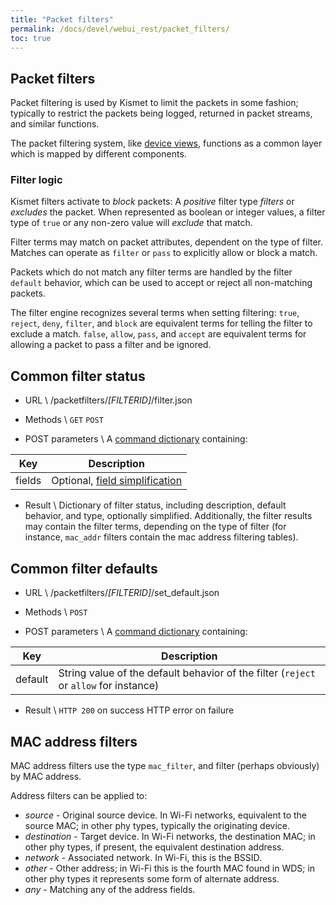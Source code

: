 ```yaml
---
title: "Packet filters"
permalink: /docs/devel/webui_rest/packet_filters/
toc: true
---
```


## Packet filters
Packet filtering is used by Kismet to limit the packets in some fashion; typically to restrict the packets being logged, returned in packet streams, and similar functions.

The packet filtering system, like [device views](/docs/devel/webui_rest/device_views), functions as a common layer which is mapped by different components.

### Filter logic

Kismet filters activate to *block* packets:  A *positive* filter type *filters* or *excludes* the packet.  When represented as boolean or integer values, a filter type of `true` or any non-zero value will *exclude* that match.

Filter terms may match on packet attributes, dependent on the type of filter.  Matches can operate as `filter` or `pass` to explicitly allow or block a match.

Packets which do not match any filter terms are handled by the filter `default` behavior, which can be used to accept or reject all non-matching packets.

The filter engine recognizes several terms when setting filtering:  `true`, `reject`, `deny`, `filter`, and `block` are equivalent terms for telling the filter to exclude a match.  `false`, `allow`, `pass`, and `accept` are equivalent terms for allowing a packet to pass a filter and be ignored.


## Common filter status
* URL \\
        /packetfilters/*[FILTERID]*/filter.json

* Methods \\
`GET` `POST`

* POST parameters \\
A [command dictionary](/docs/devel/webui_rest/commands/) containing:

| Key | Description |
| --- | ----------- |
| fields  | Optional, [field simplification](/docs/devel/webui_rest/commands/#field-specifications) |

* Result \\
Dictionary of filter status, including description, default behavior, and type, optionally simplified.  Additionally, the filter results may contain the filter terms, depending on the type of filter (for instance, `mac_addr` filters contain the mac address filtering tables).

## Common filter defaults
* URL \\
        /packetfilters/*[FILTERID]*/set_default.json

* Methods \\
        `POST`

* POST parameters \\
A [command dictionary](/docs/devel/webui_rest/commands/) containing:

| Key | Description |
| --- | ----------- |
| default  | String value of the default behavior of the filter (`reject` or `allow` for instance) |

* Result \\
        `HTTP 200` on success
        HTTP error on failure

## MAC address filters
MAC address filters use the type `mac_filter`, and filter (perhaps obviously) by MAC address.

Address filters can be applied to:
* *source* - Original source device.  In Wi-Fi networks, equivalent to the source MAC; in other phy types, typically the originating device.
* *destination* - Target device.  In Wi-Fi networks, the destination MAC; in other phy types, if present, the equivalent destination address.
* *network* - Associated network.  In Wi-Fi, this is the BSSID.
* *other* - Other address; in Wi-Fi this is the fourth MAC found in WDS; in other phy types it represents some form of alternate address.
* *any* - Matching any of the address fields.



